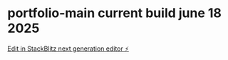 # portfolio-main current build june 18 2025

[Edit in StackBlitz next generation editor ⚡️](https://stackblitz.com/~/github.com/TakuTahran/portfolio-main)
